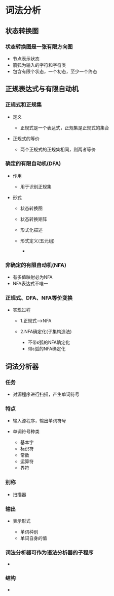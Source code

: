 # 词法分析

## 状态转换图

### 状态转换图是一张有限方向图

- 节点表示状态
- 箭弧为输入的字符和字符类
- 包含有限个状态，一个初态，至少一个终态

## 正规表达式与有限自动机

### 正规式和正规集

- 定义

	- 正规式是一个表达式，正规集是正规式的集合

- 正规式的等价

	- 两个正规式的正规集相同，则两者等价

### 确定的有限自动机(DFA)

- 作用

	- 用于识别正规集

- 形式

	- 状态转换图
	- 状态转换矩阵
	- 形式化描述
	- 形式定义(五元组)

		- 

### 非确定的有限自动机(NFA)

- 有多值映射必为NFA
- NFA表达式不唯一

### 正规式、DFA、NFA等价变换

- 实现过程

	- 1.正规式——>NFA
	- 2.NFA确定化(子集构造法)

		- 不带ε弧的NFA确定化
		- 带ε弧的NFA确定化

## 词法分析器

### 任务

- 对源程序进行扫描，产生单词符号

### 特点

- 输入源程序，输出单词符号
- 单词符号种类

	- 基本字
	- 标识符
	- 常数
	- 运算符
	- 界符

### 别称

- 扫描器

### 输出

- 表示形式

	- 单词种别
	- 单词自身的值

### 词法分析器可作为语法分析器的子程序

- 

### 结构

- 

